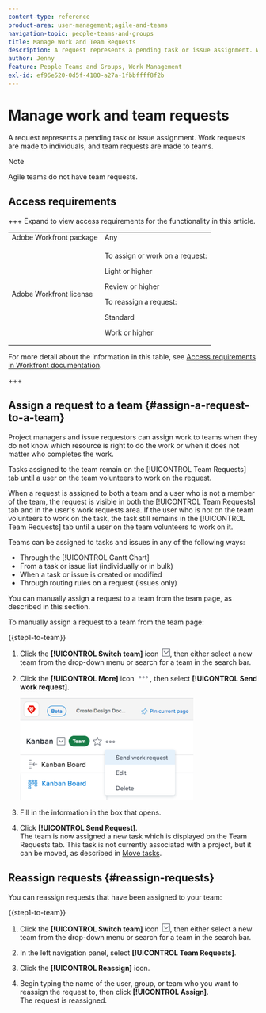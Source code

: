```yaml
---
content-type: reference
product-area: user-management;agile-and-teams
navigation-topic: people-teams-and-groups
title: Manage Work and Team Requests
description: A request represents a pending task or issue assignment. Work requests are made to individuals, and team requests are made to teams.
author: Jenny
feature: People Teams and Groups, Work Management
exl-id: ef96e520-0d5f-4180-a27a-1fbbffff8f2b
---
```

# Manage work and team requests

A request represents a pending task or issue assignment. Work requests are made to individuals, and team requests are made to teams.

>[!NOTE]
>
>Agile teams do not have team requests.

## Access requirements

+++ Expand to view access requirements for the functionality in this article.

<table style="table-layout:auto"> 
 <col> 
 <col> 
 <tbody> 
  <tr data-mc-conditions=""> 
   <td role="rowheader">Adobe Workfront package</td> 
   <td>Any</td> 
  </tr> 
  <tr> 
   <td role="rowheader">Adobe Workfront license</td> 
   <td>
   <p>To assign or work on a request:
   <p>Light or higher</p>
  <p>Review or higher</p>
   <p>To reassign a request:
   <p>Standard</p>
   <p>Work or higher</p></td>
  </tr> 
 </tbody> 
</table>

For more detail about the information in this table, see [Access requirements in Workfront documentation](/help/quicksilver/administration-and-setup/add-users/access-levels-and-object-permissions/access-level-requirements-in-documentation.md).

+++

## Assign a request to a team {#assign-a-request-to-a-team}

Project managers and issue requestors can assign work to teams when they do not know which resource is right to do the work or when it does not matter who completes the work.

Tasks assigned to the team remain on the [!UICONTROL Team Requests] tab until a user on the team volunteers to work on the request.

When a request is assigned to both a team and a user who is not a member of the team, the request is visible in both the [!UICONTROL Team Requests] tab and in the user's work requests area. If the user who is not on the team volunteers to work on the task, the task still remains in the [!UICONTROL Team Requests] tab until a user on the team volunteers to work on it.

Teams can be assigned to tasks and issues in any of the following ways:

* Through the [!UICONTROL Gantt Chart]
* From a task or issue list (individually or in bulk)
* When a task or issue is created or modified
* Through routing rules on a request (issues only)

You can manually assign a request to a team from the team page, as described in this section.

To manually assign a request to a team from the team page:

{{step1-to-team}}

1. Click the **[!UICONTROL Switch team]** icon ![Switch team icon](assets/switch-team-icon.png), then either select a new team from the drop-down menu or search for a team in the search bar.

1. Click the **[!UICONTROL More]** icon ![](assets/more-icon.png), then select **[!UICONTROL Send work request]**.

   ![](assets/edit-team-settings-350x205.png)

1. Fill in the information in the box that opens.
1. Click **[!UICONTROL Send Request]**.  
   The team is now assigned a new task which is displayed on the Team Requests tab. This task is not currently associated with a project, but it can be moved, as described in [Move tasks](../../manage-work/tasks/manage-tasks/move-tasks.md).

## Reassign requests {#reassign-requests}

You can reassign requests that have been assigned to your team:

{{step1-to-team}}

1. Click the **[!UICONTROL Switch team]** icon ![Switch team icon](assets/switch-team-icon.png), then either select a new team from the drop-down menu or search for a team in the search bar.
1. In the left navigation panel, select **[!UICONTROL Team Requests]**.
1. Click the **[!UICONTROL Reassign]** icon.  

1. Begin typing the name of the user, group, or team who you want to reassign the request to, then click **[!UICONTROL Assign]**.  
   The request is reassigned.
